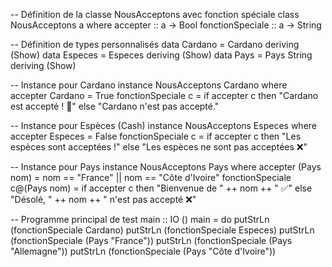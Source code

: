 -- Définition de la classe NousAcceptons avec fonction spéciale
class NousAcceptons a where
    accepter :: a -> Bool
    fonctionSpeciale :: a -> String

-- Définition de types personnalisés
data Cardano = Cardano deriving (Show)
data Especes = Especes deriving (Show)
data Pays    = Pays String deriving (Show)

-- Instance pour Cardano
instance NousAcceptons Cardano where
    accepter Cardano = True
    fonctionSpeciale c =
        if accepter c
           then "Cardano est accepté ! 🚀"
           else "Cardano n'est pas accepté."

-- Instance pour Espèces (Cash)
instance NousAcceptons Especes where
    accepter Especes = False
    fonctionSpeciale c =
        if accepter c
           then "Les espèces sont acceptées !"
           else "Les espèces ne sont pas acceptées ❌"

-- Instance pour Pays
instance NousAcceptons Pays where
    accepter (Pays nom) = nom == "France" || nom == "Côte d'Ivoire"
    fonctionSpeciale c@(Pays nom) =
        if accepter c
           then "Bienvenue de " ++ nom ++ " ✅"
           else "Désolé, " ++ nom ++ " n'est pas accepté ❌"

-- Programme principal de test
main :: IO ()
main = do
    putStrLn (fonctionSpeciale Cardano)
    putStrLn (fonctionSpeciale Especes)
    putStrLn (fonctionSpeciale (Pays "France"))
    putStrLn (fonctionSpeciale (Pays "Allemagne"))
    putStrLn (fonctionSpeciale (Pays "Côte d'Ivoire"))
